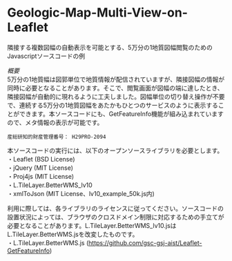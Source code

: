 # Geologic-Map-Multi-View-on-Leaflet
隣接する複数図幅の自動表示を可能とする、5万分の1地質図幅閲覧のためのJavascriptソースコードの例

*概要*  
5万分の1地質幅は図郭単位で地質情報が配信されていますが、隣接図幅の情報が同時に必要となることがあります。そこで、閲覧画面が図幅の端に達したとき、隣接図幅が自動的に現れるように工夫しました。図幅単位の切り替え操作が不要で、連続する5万分の1地質図幅をあたかもひとつのサービスのように表示することができます。本ソースコードにも、GetFeatureInfo機能が組み込まれていますので、メタ情報の表示が可能です。

	産総研知的財産管理番号： H29PRO-2094

本ソースコードの実行には、以下のオープンソースライブラリを必要とします。  
・Leaflet (BSD License)  
・jQuery (MIT License)  
・Proj4js (MIT License)  
・L.TileLayer.BetterWMS_lv10  
・xmlToJson (MIT License、lv10_example_50k.js内) 

利用に際しては、各ライブラリのライセンスに従ってください。ソースコードの設置状況によっては、ブラウザのクロスドメイン制限に対応するための手立てが必要となることがあります。L.TileLayer.BetterWMS_lv10.jsはL.TileLayer.BetterWMS.jsを改変したものです。  
・L.TileLayer.BetterWMS.js (https://github.com/gsc-gsj-aist/Leaflet-GetFeatureInfo) 
